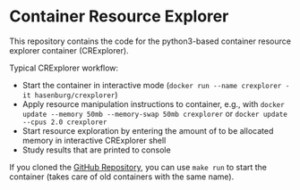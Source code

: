 # Container Resource Explorer

This repository contains the code for the python3-based container resource explorer container (CRExplorer).

Typical CRExplorer workflow:
- Start the container in interactive mode (`docker run --name crexplorer -it hasenburg/crexplorer`)
- Apply resource manipulation instructions to container, e.g., with `docker update --memory 50mb --memory-swap 50mb crexplorer` or `docker update --cpus 2.0 crexplorer`
- Start resource exploration by entering the amount of to be allocated memory in interactive CRExplorer shell
- Study results that are printed to console

If you cloned the [GitHub Repository](https://github.com/MoeweX/crexplorer), you can use `make run` to start the container (takes care of old containers with the same name).
